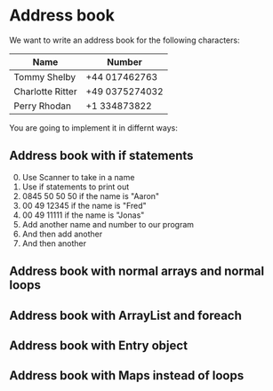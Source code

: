 # Address book

We want to write an address book for the following characters: 

Name | Number
-----|-------
Tommy Shelby|+44 017462763
Charlotte Ritter|+49 0375274032
Perry Rhodan | +1 334873822

You are going to implement it in differnt ways:

## Address book with if statements

0. Use Scanner to take in a name
0. Use if statements to print out
  0. 0845 50 50 50 if the name is "Aaron"
  0. 00 49 12345 if the name is "Fred"
  0. 00 49 11111 if the name is "Jonas"
0. Add another name and number to our program
0. And then add another
0. And then another

## Address book with normal arrays and normal loops
## Address book with ArrayList and foreach
## Address book with Entry object
## Address book with Maps instead of loops


